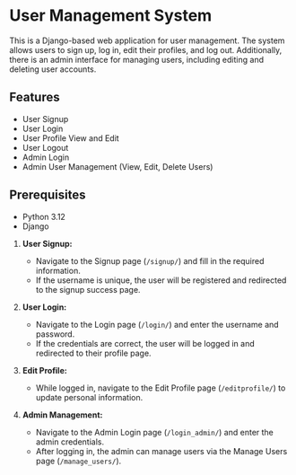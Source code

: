 # User Management System

This is a Django-based web application for user management. The system allows users to sign up, log in, edit their profiles, and log out. Additionally, there is an admin interface for managing users, including editing and deleting user accounts.

## Features

- User Signup
- User Login
- User Profile View and Edit
- User Logout
- Admin Login
- Admin User Management (View, Edit, Delete Users)

## Prerequisites

- Python 3.12
- Django 

1. **User Signup:**
    - Navigate to the Signup page (`/signup/`) and fill in the required information.
    - If the username is unique, the user will be registered and redirected to the signup success page.

2. **User Login:**
    - Navigate to the Login page (`/login/`) and enter the username and password.
    - If the credentials are correct, the user will be logged in and redirected to their profile page.

3. **Edit Profile:**
    - While logged in, navigate to the Edit Profile page (`/editprofile/`) to update personal information.

4. **Admin Management:**
    - Navigate to the Admin Login page (`/login_admin/`) and enter the admin credentials.
    - After logging in, the admin can manage users via the Manage Users page (`/manage_users/`).
